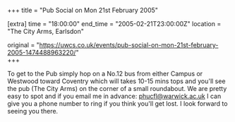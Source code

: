 +++
title = "Pub Social on Mon 21st February 2005"

[extra]
time = "18:00:00"
end_time = "2005-02-21T23:00:00Z"
location = "The City Arms, Earlsdon"

original = "https://uwcs.co.uk/events/pub-social-on-mon-21st-february-2005-1474488963220/"    
+++

To get to the Pub simply hop on a No.12 bus from either Campus or Westwood toward Coventry which will takes 10-15 mins tops and you'll see the pub (The City Arms) on the corner of a small roundabout. We are pretty easy to spot and if you email me in advance: phucfl@warwick.ac.uk I can give you a phone number to ring if you think you'll get lost. I look forward to seeing you there.

